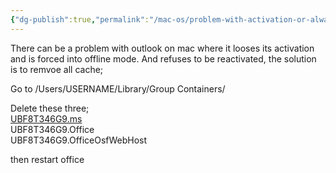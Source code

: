 ```yaml
---
{"dg-publish":true,"permalink":"/mac-os/problem-with-activation-or-always-offline-on-macos-outlook/","tags":["public","outlook","macos"],"noteIcon":"1","created":"","updated":""}
---
```


There can be a problem with outlook on mac where it looses its activation and is forced into offline mode.
And refuses to be reactivated, the solution is to remvoe all cache;

Go to /Users/USERNAME/Library/Group Containers/

Delete these three;  
[UBF8T346G9.ms](http://ubf8t346g9.ms/ "http://ubf8t346g9.ms/")  
UBF8T346G9.Office  
UBF8T346G9.OfficeOsfWebHost

then restart office
